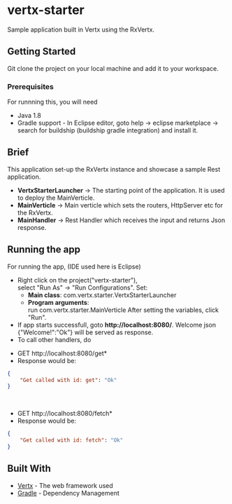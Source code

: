 # vertx-starter
Sample application built in Vertx using the RxVertx.

## Getting Started

Git clone the project on your local machine and add it to your workspace.

### Prerequisites

For runnning this, you will need
- Java 1.8
- Gradle support - In Eclipse editor, goto help -> eclipse marketplace -> search for buildship (buildship gradle integration) and install it.

## Brief

This application set-up the RxVertx instance and showcase a sample Rest application.
- **VertxStarterLauncher**       -> The starting point of the application. It is used to deploy the MainVerticle.
- **MainVerticle**               -> Main verticle which sets the routers, HttpServer etc for the RxVertx.
- **MainHandler**                -> Rest Handler which receives the input and returns Json response.

## Running the app

For running the app, (IDE used here is Eclipse)
- Right click on the project("vertx-starter"), <br />select "Run As" -> "Run Configurations". Set:
  * **Main class**: com.vertx.starter.VertxStarterLauncher
  * **Program arguments**: <br />run com.vertx.starter.MainVerticle
After setting the variables, click "Run".
- If app starts successfull, goto **http://localhost:8080/**. Welcome json {"Welcome!":"Ok"} will be served as response.
- To call other handlers, do <br />
* GET http://localhost:8080/get* <br />
* Response would be: <br />
```json
{
    "Get called with id: get": "Ok"
}
```
<br />

* GET http://localhost:8080/fetch* <br />
* Response would be: <br />

```json
{
    "Get called with id: fetch": "Ok"
}
```

## Built With

* [Vertx](http://vertx.io/) - The web framework used
* [Gradle](https://gradle.org/) - Dependency Management
